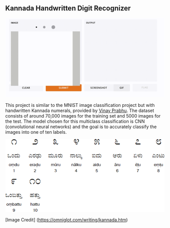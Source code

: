 ## Kannada Handwritten Digit Recognizer

![Alt Text](kannadadigits.gif)

This project is similar to the MNIST image classification project but with handwritten Kannada numerals, provided by [Vinay Prabhu](https://www.kaggle.com/c/Kannada-MNIST). The dataset consists of around 70,000 images for the training set and 5000 images for the test. The model chosen for this multiclass classification is CNN (convolutional neural networks) and the goal is to accurately classify the images into one of ten labels. 

![Alt Text](kannada4.gif)

[Image Credit] (https://omniglot.com/writing/kannada.htm)
